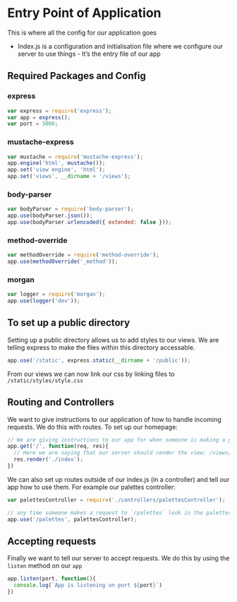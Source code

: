 # Entry Point of Application
This is where all the config for our application goes 

-	Index.js is a configuration and initialisation file where we configure our server to use things - It’s the entry file of our app 


## Required Packages and Config

### express 
```js
var express = require('express');
var app = express();
var port = 3000;
```
### mustache-express 
```js
var mustache = require('mustache-express');
app.engine('html', mustache());
app.set('view engine', 'html');
app.set('views', __dirname + '/views');
```
### body-parser 
```js
var bodyParser = require('body-parser');
app.use(bodyParser.json());
app.use(bodyParser.urlencoded({ extended: false }));
```
### method-override 
```js
var methodOverride = require('method-override');
app.use(methodOverride('_method'));
```
### morgan 
```js
var logger = require('morgan');
app.use(logger('dev'));
```

## To set up a public directory 
Setting up a public directory allows us to add styles to our views. We are telling express to make the files within this directory accessable.
```js
app.use('/static', express.static(__dirname + '/public'));
```
From our views we can now link our css by linking files to `/static/styles/style.css`

## Routing and Controllers
We want to give instructions to our application of how to handle incoming requests. We do this with routes. To set up our homepage: 
```js
// We are giving instructions to our app for when someone is making a get request to `/`
app.get('/', function(req, res){
  // Here we are saying that our server should render the view: /views/index.html
  res.render('./index');
})
```

We can also set up routes outside of our index.js (in a controller) and tell our app how to use them. For example our palettes controller:

```js 
var palettesController = require('./controllers/palettesController');

// any time someone makes a request to `/palettes` look in the palettesController for what to do
app.use('/palettes', palettesController);
```

## Accepting requests
Finally we want to tell our server to accept requests. We do this by using the `listen` method on our `app`
```js
app.listen(port, function(){
  console.log(`App is listening on port ${port}`)
})
```